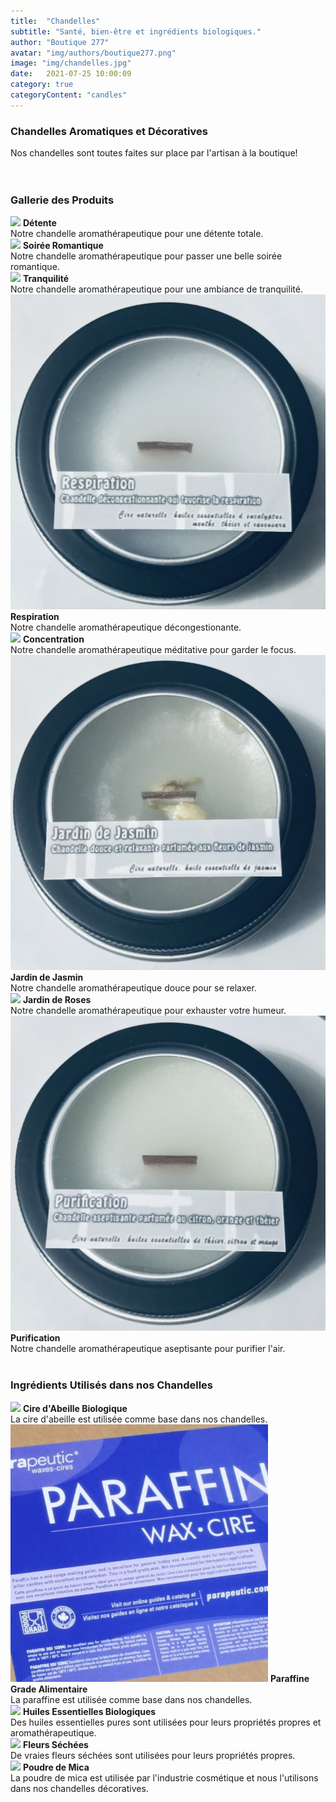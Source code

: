 ```yaml
---
title:  "Chandelles"
subtitle: "Santé, bien-être et ingrédients biologiques."
author: "Boutique 277"
avatar: "img/authors/boutique277.png"
image: "img/chandelles.jpg"
date:   2021-07-25 10:00:09
category: true
categoryContent: "candles"
---
```


### Chandelles Aromatiques et Décoratives
Nos chandelles sont toutes faites sur place par l'artisan à la boutique!
<br /><br /><br />

### Gallerie des Produits
<img class="post-image-product" src="/img/products/candles/detente.png">
<strong>Détente</strong><br />
Notre chandelle aromathérapeutique pour une détente totale.
<div class="post-image-clear"></div>

<img class="post-image-product" src="/img/products/candles/soireeromantique.png">
<strong>Soirée Romantique</strong><br />
Notre chandelle aromathérapeutique pour passer une belle soirée romantique.
<div class="post-image-clear"></div>

<img class="post-image-product" src="/img/products/candles/tranquilite.png">
<strong>Tranquilité</strong><br />
Notre chandelle aromathérapeutique pour une ambiance de tranquilité.
<div class="post-image-clear"></div>

<img class="post-image-product" src="/img/products/candles/respiration.png">
<strong>Respiration</strong><br />
Notre chandelle aromathérapeutique décongestionante.
<div class="post-image-clear"></div>

<img class="post-image-product" src="/img/products/candles/concentration.png">
<strong>Concentration</strong><br />
Notre chandelle aromathérapeutique méditative pour garder le focus.
<div class="post-image-clear"></div>

<img class="post-image-product" src="/img/products/candles/jardinjasmin.png">
<strong>Jardin de Jasmin</strong><br />
Notre chandelle aromathérapeutique douce pour se relaxer.
<div class="post-image-clear"></div>

<img class="post-image-product" src="/img/products/candles/jardinroses.png">
<strong>Jardin de Roses</strong><br />
Notre chandelle aromathérapeutique pour exhauster votre humeur.
<div class="post-image-clear"></div>

<img class="post-image-product" src="/img/products/candles/purification.png">
<strong>Purification</strong><br />
Notre chandelle aromathérapeutique aseptisante pour purifier l'air.
<div class="post-image-clear"></div>
<br />

### Ingrédients Utilisés dans nos Chandelles
<img class="post-image" src="/img/ingredients/beeswax.png">
<strong>Cire d'Abeille Biologique</strong><br />
La cire d'abeille est utilisée comme base dans nos chandelles.
<div class="post-image-clear"></div>

<img class="post-image" src="/img/ingredients/paraffin.png">
<strong>Paraffine Grade Alimentaire</strong><br />
La paraffine est utilisée comme base dans nos chandelles.
<div class="post-image-clear"></div>

<img class="post-image" src="/img/ingredients/essentialoils.png">
<strong>Huiles Essentielles Biologiques</strong><br />
Des huiles essentielles pures sont utilisées pour leurs propriétés propres et aromathérapeutique.
<div class="post-image-clear"></div>

<img class="post-image" src="/img/ingredients/driedroses.png">
<strong>Fleurs Séchées</strong><br />
De vraies fleurs séchées sont utilisées pour leurs propriétés propres.
<div class="post-image-clear"></div>

<img class="post-image" src="/img/ingredients/micapowder.png">
<strong>Poudre de Mica</strong><br />
La poudre de mica est utilisée par l'industrie cosmétique et nous l'utilisons dans nos chandelles décoratives.
<div class="post-image-clear"></div>

